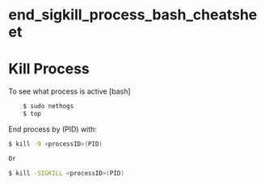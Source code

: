 # end_sigkill_process_bash_cheatsheet

# Kill Process

To see what process is active [bash]
```bash
	$ sudo nethogs
	$ top
```

End process by <processID>(PID) with:
```bash
$ kill -9 <processID>(PID)

Or

$ kill -SIGKILL <processID>(PID)
```
